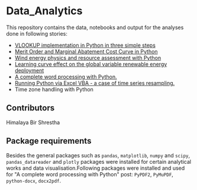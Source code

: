 # Data_Analytics
This repository contains the data, notebooks and output for the analyses done in following stories:

- [VLOOKUP implementation in Python in three simple steps](https://towardsdatascience.com/vlookup-implementation-in-python-in-three-simple-steps-93b5a290fd72)
- [Merit Order and Marginal Abatement Cost Curve in Python](https://towardsdatascience.com/merit-order-and-marginal-abatement-cost-curve-in-python-fe9f77358777)
- [Wind energy physics and resource assessment with Python](https://towardsdatascience.com/wind-energy-physics-and-resource-assessment-with-python-789a0273e697)
- [Learning curve effect on the global variable renewable energy deployment](https://towardsdatascience.com/learning-curve-effect-on-the-global-variable-renewable-energy-deployment-73d1e28da390)
- [A complete word processing with Python.](https://medium.com/p/ac4e66963f40#b8dc-f708af890d2a)
- [Running Python via Excel VBA - a case of time series resampling.](https://towardsdatascience.com/running-python-via-excel-vba-a-case-of-time-series-resampling-fe108610e4e4?sk=203582fa0ccf64be5c5ecf683172f652)
- Time zone handling with Python

## Contributors
Himalaya Bir Shrestha

## Package requirements
Besides the general packages such as `pandas`, `matplotlib`, `numpy` and `scipy`, `pandas_datareader` and `plotly` packages were installed for certain analytical works and data visualisation.Following packages were installed and used for "A complete word processing with Python" post: `PyPDF2`, `PyMuPDF`, `python-docx`, `docx2pdf`.




